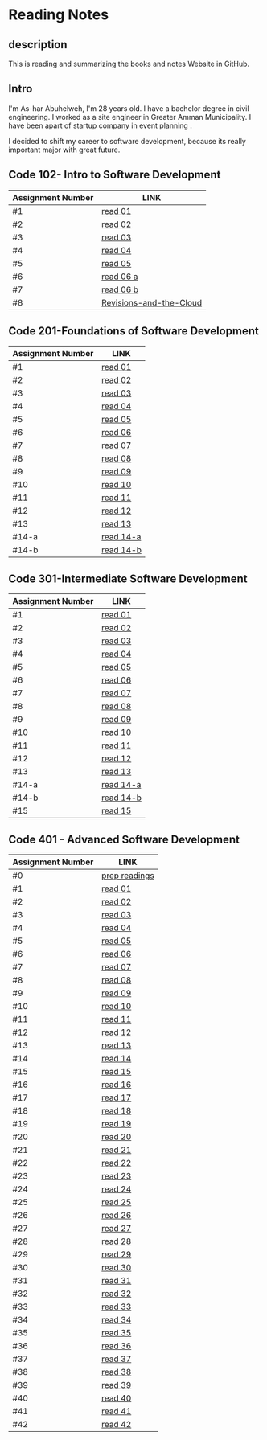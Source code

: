 # Reading Notes
## description 
This is reading and summarizing the books and notes Website in GitHub.

## Intro
I'm As-har Abuhelweh, I'm 28 years old.
I have a bachelor degree in civil engineering. I worked as a site engineer in Greater Amman Municipality. I have been apart of startup company in event planning .

I decided to shift my career to software development, because its really important major with great future.


##  Code 102- Intro to Software Development
 | **Assignment Number** | **LINK**                                                                                                                 |
 | --------------------- | ------------------------------------------------------------------------------------------------------------------------ |
 | #1                    | [read 01](https://asharabuhelweh.github.io/reading-notes/code-102-reading-notes/Read-01)                                 |
 | #2                    | [read 02](https://asharabuhelweh.github.io/reading-notes/code-102-reading-notes/mark-down)                               |
 | #3                    | [read 03](https://asharabuhelweh.github.io/reading-notes/code-102-reading-notes/Duckett-HTML-CSS)                        |
 | #4                    | [read 04](https://asharabuhelweh.github.io/reading-notes/code-102-reading-notes/Programming-with-JavaScript)             |
 | #5                    | [read 05](https://asharabuhelweh.github.io/reading-notes/code-102-reading-notes/operators-and-loops)                     |
 | #6                    | [read 06 a](https://asharabuhelweh.github.io/reading-notes/code-102-reading-notes/Functions)                             |
 | #7                    | [read 06 b](https://asharabuhelweh.github.io/reading-notes/code-102-reading-notes/css)                                   |
 | #8                    | [Revisions-and-the-Cloud](https://asharabuhelweh.github.io/reading-notes/code-102-reading-notes/Revisions-and-the-Cloud) |

 ##  Code 201-Foundations of Software Development
 | **Assignment Number** | **LINK**                                                                                     |
 | --------------------- | -------------------------------------------------------------------------------------------- |
 | #1                    | [read 01](https://asharabuhelweh.github.io/reading-notes/Code-201-Reading-Notes/class-01)    |
 | #2                    | [read 02](https://asharabuhelweh.github.io/reading-notes/Code-201-Reading-Notes/class-02)    |
 | #3                    | [read 03](https://asharabuhelweh.github.io/reading-notes/Code-201-Reading-Notes/read-03)     |
 | #4                    | [read 04](https://asharabuhelweh.github.io/reading-notes/Code-201-Reading-Notes/read-04)     |
 | #5                    | [read 05](https://asharabuhelweh.github.io/reading-notes/Code-201-Reading-Notes/read-05)     |
 | #6                    | [read 06](https://asharabuhelweh.github.io/reading-notes/Code-201-Reading-Notes/read-06)     |
 | #7                    | [read 07](https://asharabuhelweh.github.io/reading-notes/Code-201-Reading-Notes/read-07)     |
 | #8                    | [read 08](https://asharabuhelweh.github.io/reading-notes/Code-201-Reading-Notes/read-08)     |
 | #9                    | [read 09](https://asharabuhelweh.github.io/reading-notes/Code-201-Reading-Notes/read-09)     |
 | #10                   | [read 10](https://asharabuhelweh.github.io/reading-notes/Code-201-Reading-Notes/read-10)     |
 | #11                   | [read 11](https://asharabuhelweh.github.io/reading-notes/Code-201-Reading-Notes/read-11)     |
 | #12                   | [read 12](https://asharabuhelweh.github.io/reading-notes/Code-201-Reading-Notes/read-12)     |
 | #13                   | [read 13](https://asharabuhelweh.github.io/reading-notes/Code-201-Reading-Notes/read-13)     |
 | #14-a                 | [read 14-a](https://asharabuhelweh.github.io/reading-notes/Code-201-Reading-Notes/read-14-a) |
 | #14-b                 | [read 14-b](https://asharabuhelweh.github.io/reading-notes/Code-201-Reading-Notes/read-14-b) |


##  Code 301-Intermediate Software Development
 | **Assignment Number** | **LINK**                                                                                                                 |
 | --------------------- | ------------------------------------------------------------------------------------------------------------------------ |
 | #1                    | [read 01](https://asharabuhelweh.github.io/reading-notes/Code-301-Reading-Notes/read-01)     |  |
 | #2                    | [read 02](https://asharabuhelweh.github.io/reading-notes/Code-301-Reading-Notes/read-02)     |
 | #3                    | [read 03](https://asharabuhelweh.github.io/reading-notes/Code-301-Reading-Notes/read-03)     |
 | #4                    | [read 04](https://asharabuhelweh.github.io/reading-notes/Code-301-Reading-Notes/read-04)     |
 | #5                    | [read 05](https://asharabuhelweh.github.io/reading-notes/Code-301-Reading-Notes/read-05)     |
 | #6                    | [read 06](https://asharabuhelweh.github.io/reading-notes/Code-301-Reading-Notes/read-06)     |
 | #7                    | [read 07](https://asharabuhelweh.github.io/reading-notes/Code-301-Reading-Notes/read-07)     |
 | #8                    | [read 08](https://asharabuhelweh.github.io/reading-notes/Code-301-Reading-Notes/read-08)     |
 | #9                    | [read 09](https://asharabuhelweh.github.io/reading-notes/Code-301-Reading-Notes/read-09)     |
 | #10                   | [read 10](https://asharabuhelweh.github.io/reading-notes/Code-301-Reading-Notes/read-10)     |
 | #11                   | [read 11](https://asharabuhelweh.github.io/reading-notes/Code-301-Reading-Notes/read-11)     |
 | #12                   | [read 12](https://asharabuhelweh.github.io/reading-notes/Code-301-Reading-Notes/read-12)     |
 | #13                   | [read 13](https://asharabuhelweh.github.io/reading-notes/Code-301-Reading-Notes/read-13)     |
 | #14-a                 | [read 14-a](https://asharabuhelweh.github.io/reading-notes/Code-301-Reading-Notes/read-14-a) |
 | #14-b                 | [read 14-b](https://asharabuhelweh.github.io/reading-notes/Code-301-Reading-Notes/read-14-b) |
 | #15                   | [read 15](https://asharabuhelweh.github.io/reading-notes/Code-301-Reading-Notes/read-15)     |



 
 




 ##  Code 401 - Advanced Software Development
 | **Assignment Number** | **LINK**                                                                                                                 |
 | --------------------- | ------------------------------------------------------------------------------------------------------------------------ |
 | #0                    | [prep readings](https://asharabuhelweh.github.io/reading-notes/Code-401-Reading-Notes/read-0) |             |
 | #1                    | [read 01](https://asharabuhelweh.github.io/reading-notes/Code-401-Reading-Notes/read-01) |             |
 | #2                    | [read 02](https://asharabuhelweh.github.io/reading-notes/Code-401-Reading-Notes/read-02) |
 | #3                    | [read 03](https://asharabuhelweh.github.io/reading-notes/Code-401-Reading-Notes/read-03) |
 | #4                    | [read 04](https://asharabuhelweh.github.io/reading-notes/Code-401-Reading-Notes/read-04) |
 | #5                    | [read 05](https://asharabuhelweh.github.io/reading-notes/Code-401-Reading-Notes/read-05) |
 | #6                    | [read 06](https://asharabuhelweh.github.io/reading-notes/Code-401-Reading-Notes/read-06) |
 | #7                    | [read 07](https://asharabuhelweh.github.io/reading-notes/Code-401-Reading-Notes/read-07) |
 | #8                    | [read 08](https://asharabuhelweh.github.io/reading-notes/Code-401-Reading-Notes/read-08) |
 | #9                    | [read 09](https://asharabuhelweh.github.io/reading-notes/Code-401-Reading-Notes/read-09) |
 | #10                   | [read 10](https://asharabuhelweh.github.io/reading-notes/Code-401-Reading-Notes/read-10) |
 | #11                   | [read 11](https://asharabuhelweh.github.io/reading-notes/Code-401-Reading-Notes/read-11) |
 | #12                   | [read 12](https://asharabuhelweh.github.io/reading-notes/Code-401-Reading-Notes/read-12) |
 | #13                   | [read 13](https://asharabuhelweh.github.io/reading-notes/Code-401-Reading-Notes/read-13) |
 | #14                   | [read 14](https://asharabuhelweh.github.io/reading-notes/Code-401-Reading-Notes/read-14) |
 | #15                   | [read 15](https://asharabuhelweh.github.io/reading-notes/Code-401-Reading-Notes/read-15) |
 | #16                   | [read 16](https://asharabuhelweh.github.io/reading-notes/Code-401-Reading-Notes/read-16) |
 | #17                   | [read 17](https://asharabuhelweh.github.io/reading-notes/Code-401-Reading-Notes/read-17) |
 | #18                   | [read 18](https://asharabuhelweh.github.io/reading-notes/Code-401-Reading-Notes/read-18) |
 | #19                   | [read 19](https://asharabuhelweh.github.io/reading-notes/Code-401-Reading-Notes/read-19) |
 | #20                   | [read 20](https://asharabuhelweh.github.io/reading-notes/Code-401-Reading-Notes/read-20) |
 | #21                   | [read 21](https://asharabuhelweh.github.io/reading-notes/Code-401-Reading-Notes/read-21) |
 | #22                   | [read 22](https://asharabuhelweh.github.io/reading-notes/Code-401-Reading-Notes/read-22) |
 | #23                   | [read 23](https://asharabuhelweh.github.io/reading-notes/Code-401-Reading-Notes/read-23) |
 | #24                   | [read 24](https://asharabuhelweh.github.io/reading-notes/Code-401-Reading-Notes/read-24) |
 | #25                   | [read 25](https://asharabuhelweh.github.io/reading-notes/Code-401-Reading-Notes/read-25) |
 | #26                   | [read 26](https://asharabuhelweh.github.io/reading-notes/Code-401-Reading-Notes/read-26) |             |
 | #27                   | [read 27](https://asharabuhelweh.github.io/reading-notes/Code-401-Reading-Notes/read-27) |
 | #28                   | [read 28](https://asharabuhelweh.github.io/reading-notes/Code-401-Reading-Notes/read-28) |
 | #29                   | [read 29](https://asharabuhelweh.github.io/reading-notes/Code-401-Reading-Notes/read-29) |
 | #30                   | [read 30](https://asharabuhelweh.github.io/reading-notes/Code-401-Reading-Notes/read-30) |
 | #31                   | [read 31](https://asharabuhelweh.github.io/reading-notes/Code-401-Reading-Notes/read-31) |
 | #32                   | [read 32](https://asharabuhelweh.github.io/reading-notes/Code-401-Reading-Notes/read-32) |
 | #33                   | [read 33](https://asharabuhelweh.github.io/reading-notes/Code-401-Reading-Notes/read-33) |
 | #34                   | [read 34](https://asharabuhelweh.github.io/reading-notes/Code-401-Reading-Notes/read-34) |
 | #35                   | [read 35](https://asharabuhelweh.github.io/reading-notes/Code-401-Reading-Notes/read-35) |
 | #36                   | [read 36](https://asharabuhelweh.github.io/reading-notes/Code-401-Reading-Notes/read-36) |
 | #37                   | [read 37](https://asharabuhelweh.github.io/reading-notes/Code-401-Reading-Notes/read-37) |
 | #38                   | [read 38](https://asharabuhelweh.github.io/reading-notes/Code-401-Reading-Notes/read-38) |
 | #39                   | [read 39](https://asharabuhelweh.github.io/reading-notes/Code-401-Reading-Notes/read-39) |
 | #40                   | [read 40](https://asharabuhelweh.github.io/reading-notes/Code-401-Reading-Notes/read-40) |
 | #41                   | [read 41](https://asharabuhelweh.github.io/reading-notes/Code-401-Reading-Notes/read-41) |
 | #42                   | [read 42](https://asharabuhelweh.github.io/reading-notes/Code-401-Reading-Notes/read-42) |
